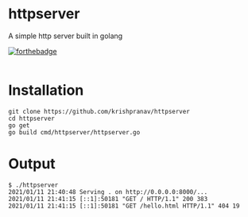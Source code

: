 # httpserver
A simple http server built in golang

[![forthebadge](https://forthebadge.com/images/badges/made-with-go.svg)](https://forthebadge.com)

<img src=""></img>

# Installation
```
git clone https://github.com/krishpranav/httpserver
cd httpserver
go get
go build cmd/httpserver/httpserver.go
```

# Output
```
$ ./httpserver
2021/01/11 21:40:48 Serving . on http://0.0.0.0:8000/...
2021/01/11 21:41:15 [::1]:50181 "GET / HTTP/1.1" 200 383
2021/01/11 21:41:15 [::1]:50181 "GET /hello.html HTTP/1.1" 404 19
```
